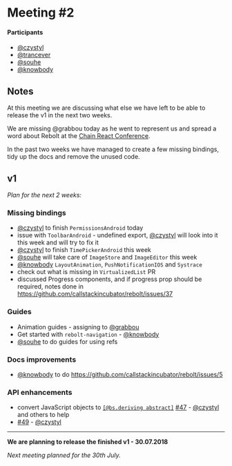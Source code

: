 # Meeting #2

#### Participants

- [@czystyl](http://github.com/czystyl)
- [@trancever](http://github.com/trancever)
- [@souhe](http://github.com/souhe)
- [@knowbody](http://github.com/knowbody)

## Notes

At this meeting we are discussing what else we have left to be able to release the v1 in the next two weeks.

We are missing @grabbou today as he went to represent us and spread a word about Rebolt at the [Chain React Conference](https://infinite.red/ChainReactConf).

In the past two weeks we have managed to create a few missing bindings, tidy up the docs and remove the unused code.

## v1

_Plan for the next 2 weeks:_

### Missing bindings

- [@czystyl](http://github.com/czystyl) to finish `PermissionsAndroid` today
- issue with `ToolbarAndroid` - undefined export, [@czystyl](http://github.com/czystyl) will look into it this week and will try to fix it
- [@czystyl](http://github.com/czystyl) to finish `TimePickerAndroid` this week
- [@souhe](http://github.com/souhe) will take care of `ImageStore` and `ImageEditor` this week
- [@knowbody](http://github.com/knowbody) `LayoutAnimation`, `PushNotificationIOS` and `Systrace`
- check out what is missing in `VirtualizedList` PR
- discussed Progress components, and if progress prop should be required, notes done in https://github.com/callstackincubator/rebolt/issues/37

### Guides

- Animation guides - assigning to [@grabbou](http://github.com/grabbou)
- Get started with `rebolt-navigation` - [@knowbody](http://github.com/knowbody)
- [@souhe](http://github.com/souhe) to do guides for using refs

### Docs improvements

- [@knowbody](http://github.com/knowbody) to do https://github.com/callstackincubator/rebolt/issues/5

### API enhancements

- convert JavaScript objects to [`[@bs.deriving abstract]`](https://bucklescript.github.io/docs/en/object.html) [#47](https://github.com/callstackincubator/rebolt/issues/47) - [@czystyl](http://github.com/czystyl) and others to help
- [#49](https://github.com/callstackincubator/rebolt/issues/49) - [@czystyl](http://github.com/czystyl)

---

**We are planning to release the finished v1 - 30.07.2018**

_Next meeting planned for the 30th July._
